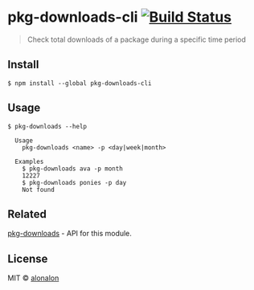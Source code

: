 # pkg-downloads-cli [![Build Status](https://travis-ci.org/alonalon/pkg-downloads-cli.svg?branch=master)](https://travis-ci.org/alonalon/pkg-downloads-cli)

> Check total downloads of a package during a specific time period


## Install

```
$ npm install --global pkg-downloads-cli
```

## Usage

```
$ pkg-downloads --help

  Usage
    pkg-downloads <name> -p <day|week|month>

  Examples
    $ pkg-downloads ava -p month
    12227
    $ pkg-downloads ponies -p day
    Not found
```

## Related
[pkg-downloads](https://github.com/alonalon/pkg-downloads/) - API for this module.


## License

MIT © [alonalon](http://github.com/alonalon)
